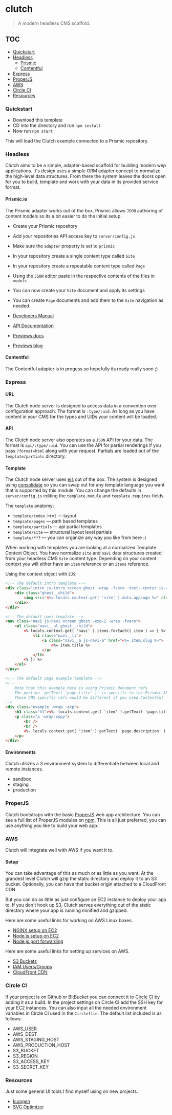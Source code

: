 clutch
======

> A modern headless CMS scaffold.



## TOC

* [Quickstart](#quickstart)
* [Headless](#headless)
    * [Prismic](#prismicio)
    * [Contentful](#contentful)
* [Express](#express)
* [ProperJS](#properjs)
* [AWS](#aws)
* [Circle CI](#circle-ci)
* [Resources](#resources)



### Quickstart
* Download this template
* CD into the directory and run `npm install`
* Now run `npm start`

This will load the Clutch example connected to a Prismic repository.



### Headless
Clutch aims to be a simple, adapter-based scaffold for building modern wep applications. It's design uses a simple ORM adapter concept to normalize the high-level data structures. From there the system leaves the doors open for you to build, template and work with your data in its provided service format.

#### Prismic.io
The Prismic adapter works out of the box. Prismic allows `JSON` authoring of content models so its a bit easier to do the initial setup.

* Create your Prismic repository
* Add your repositories API access key to `server/config.js`
* Make sure the `adapter` property is set to `prismic`
* In your repository create a single content type called `Site`
* In your repository create a repeatable content type called `Page`
* Using the `JSON` editor paste in the respective contents of the files in `models`
* You can now create your `Site` document and apply its settings
* You can create `Page` documents and add them to the `Site` navigation as needed

* [Developers Manual](https://prismic.io/docs/old/documentation/developers-manual)
* [API Documentation](https://prismic.io/docs/old/documentation/api-documentation)
* [Previews docs](https://prismic.io/docs/in-website-preview#?lang=javascript)
* [Previews blog](https://prismic.io/blog/preview-content-changes-in-your-website)

#### Contentful
The Contentful adapter is in progess so hopefully its ready really soon ;)



### Express

#### URL
The Clutch node server is designed to access data in a convention over configuration approach. The format is `:type/:uid`. As long as you have content in your CMS for the types and UIDs your content will be loaded.

#### API
The Clutch node server also operates as a `JSON` API for your data. The format is `api/:type/:uid`. You can use the API for partial renderings if you pass `?format=html` along with your request. Partials are loaded out of the `template/partials` directory.

#### Template
The Clutch node server uses [ejs](http://ejs.co) out of the box. The system is designed using [consolidate](https://www.npmjs.com/package/consolidate) so you can swap out for any template language you want that is supported by this module. You can change the defaults in `server/config.js` editing the `template.module` and `template.requires` fields.

The `template` anatomy:

* `template/index.html` — layout
* `tempsate/pages` — path based templates
* `template/partials` — api partial templates
* `template/site` — structural layout level partials
* `template/**?` — you can organize any way you like from here :)

When working with templates you are looking at a normalized Template Context Object. You have normalize `site` and `navi` data structures created from your headless CMS `Site` content type. Depending on your content context you will either have an `item` reference or an `items` reference.

Using the context object with `EJS`:

```html
<!-- The default intro template -->
<div class="intro js-intro screen ghost -wrap -fzero -text--center is-active">
    <div class="ghost__child">
        <img src="<%= locals.context.get( 'site' ).data.appLogo %>" class="intro__logo" />
    </div>
</div>

<!-- The default navi template -->
<nav class="navi js-navi screen ghost -exp-2 -wrap -fzero">
    <ul class="navi__ul ghost__child">
        <% locals.context.get( 'navi' ).items.forEach(( item ) => { %>
            <li class="navi__li">
                <a class="navi__a js-navi-a" href="<%= item.slug %>">
                    <%= item.title %>
                </a>
            </li>
        <% }) %>
    </ul>
</nav>

<!-- The default page example template -->
<!--
    Note that this example here is using Prismic document refs
    The portion `getText( 'page.title' )` is specific to the Prismic API
    Those CMS specific refs would be different if you used Contentful
-->
<div class="example -wrap -exp">
    <h1 class="h1"><%- locals.context.get( 'item' ).getText( 'page.title' ) %></h2>
    <p class="p -wrap-copy">
        <br />
        <br />
        <%- locals.context.get( 'item' ).getText( 'page.description' ) %>
    </p>
</div>
```

#### Environments
Clutch utilizes a 3 environment system to differentiate between local and remote instances.

* sandbox
* staging
* production



### ProperJS
Clutch bootstraps with the basic [ProperJS](https://github.com/ProperJS) web app architecture. You can see a full list of ProperJS modules on [npm](https://www.npmjs.com/org/properjs). This is all just preferred, you can use anything you like to build your web app.



### AWS
Clutch will integrate well with AWS if you want it to.

#### Setup
You can take advantage of this as much or as little as you want. At the grandest level Clutch will gzip the static directory and deploy it to an S3 bucket. Optionally, you can have that bucket origin attached to a CloudFront CDN.

But you can do as little as just configure an EC2 instance to deploy your app to. If you don't hook up S3, Clutch serves everything out of the static directory where your app is running minified and gzipped.

Here are some useful links for working on AWS Linux boxes.
* [NGINX setup on EC2](https://gist.github.com/dragonjet/270cf0139df45d1b7690)
* [Node.js setup on EC2](https://codeforgeek.com/2015/05/setup-node-development-environment-amazon-ec2)
* [Node.js port forwarding](https://gist.github.com/kentbrew/776580)

Here are some useful links for setting up services on AWS.
* [S3 Buckets](http://docs.aws.amazon.com/AmazonS3/latest/gsg/CreatingABucket.html)
* [IAM Users/Groups](http://docs.aws.amazon.com/IAM/latest/UserGuide/getting-setup.html)
* [CloudFront CDN](http://docs.aws.amazon.com/AmazonCloudFront/latest/DeveloperGuide/GettingStarted.html)



### Circle CI
If your project is on Github or BitBucket you can connect it to [Circle CI](http://circleci.com) by adding it as a build. In the project settings on Circle CI add the SSH key for your EC2 instances. You can also input all the needed environment variables in Circle CI used in the `Circlefile`. The default list included is as follows:

* AWS_USER
* AWS_DEST
* AWS_STAGING_HOST
* AWS_PRODUCTION_HOST
* S3_BUCKET
* S3_REGION
* S3_ACCESS_KEY
* S3_SECRET_KEY



### Resources
Just some general UI tools I find myself using on new projects.

* [Icongen](http://iconogen.com)
* [SVG Optimizer](https://petercollingridge.appspot.com/svg-editor)
